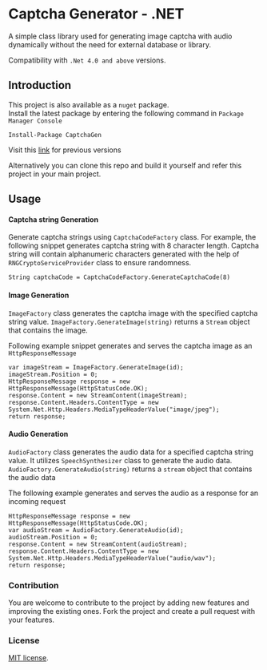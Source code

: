 # Captcha Generator - .NET
A simple class library used for generating image captcha with audio dynamically without the need for external database or library.  

Compatibility with `.Net 4.0 and above` versions.

## Introduction

This project is also available as a `nuget` package.  
Install the latest package by entering the following command in `Package Manager Console`

`Install-Package CaptchaGen`

Visit this [link](https://sample/gf) for previous versions

Alternatively you can clone this repo and build it yourself and refer this project in your main project.


## Usage

#### Captcha string Generation

Generate captcha strings using `CaptchaCodeFactory` class. For example, the following snippet generates captcha string with 8 character length.  Captcha string will contain alphanumeric characters generated with the help of `RNGCryptoServiceProvider` class to ensure randomness.

`String captchaCode = CaptchaCodeFactory.GenerateCaptchaCode(8)`

#### Image Generation

`ImageFactory` class generates the captcha image with the specified captcha string value. `ImageFactory.GenerateImage(string)` returns a `Stream` object that contains the image.

Following example snippet generates and serves the captcha image as an `HttpResponseMessage`

```
var imageStream = ImageFactory.GenerateImage(id);
imageStream.Position = 0;
HttpResponseMessage response = new HttpResponseMessage(HttpStatusCode.OK);
response.Content = new StreamContent(imageStream);
response.Content.Headers.ContentType = new System.Net.Http.Headers.MediaTypeHeaderValue("image/jpeg");
return response;
```

#### Audio Generation

`AudioFactory` class generates the audio data for a specified captcha string value. It utilizes `SpeechSynthesizer` class to generate the audio data. `AudioFactory.GenerateAudio(string)` returns a `stream` object that contains the audio data

The following example generates and serves the audio as a response for an incoming request

```
HttpResponseMessage response = new HttpResponseMessage(HttpStatusCode.OK);
var audioStream = AudioFactory.GenerateAudio(id);
audioStream.Position = 0;
response.Content = new StreamContent(audioStream);
response.Content.Headers.ContentType = new System.Net.Http.Headers.MediaTypeHeaderValue("audio/wav");
return response;
```

### Contribution

You are welcome to contribute to the project by adding new features and improving the existing ones. Fork the project and create a pull request with your features.

### License

[MIT license](https://en.wikipedia.org/wiki/MIT_License).